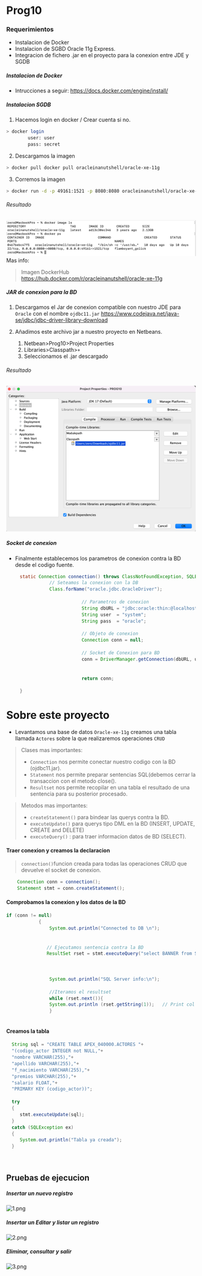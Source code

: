 # Prog10 

### Requerimientos

* Instalacion de Docker
* Instalacion de SGBD Oracle 11g Express.
* Integracion de fichero .jar en el proyecto para la conexion entre JDE y SGDB

##### Instalacion de Docker
* Intrucciones a seguir: https://docs.docker.com/engine/install/
##### Instalacion SGDB
1. Hacemos login en docker / Crear cuenta si no.

```bash
> docker login 
        user: user
        pass: secret
```
2. Descargamos la imagen
```bash
> docker pull docker pull oracleinanutshell/oracle-xe-11g   
```
3. Corremos la imagen
```bash
> docker run -d -p 49161:1521 -p 8080:8080 oracleinanutshell/oracle-xe-11g
```
###### Resultado
![docker.png](Ix82P2OEJ-docker.png)
Mas info:
>Imagen DockerHub https://hub.docker.com/r/oracleinanutshell/oracle-xe-11g

##### JAR de conexion para la BD
1. Descargamos el Jar de conexion compatible con nuestro JDE para `Oracle` con el nombre `ojdbc11.jar` https://www.codejava.net/java-se/jdbc/jdbc-driver-library-download



2. Añadimos este archivo jar a nuestro proyecto en Netbeans.
      1. Netbean>Prog10>Project Properties
      2. Libraries>Classpath>`+`
      3. Seleccionamos el .jar descargado

###### Resultado
![jar.png](V408b03Nw-jar.png)
##### Socket de conexion
* Finalmente establecemos los parametros de conexion contra la BD desde el codigo fuente.
```java
     static Connection connection() throws ClassNotFoundException, SQLException{
                // Seteamos la conexion con la DB
                Class.forName("oracle.jdbc.OracleDriver");

                            // Parametros de conexion
                            String dbURL = "jdbc:oracle:thin:@localhost:49161:xe";
                            String user  = "system";
                            String pass  = "oracle";

                            // Objeto de conexion
                            Connection conn = null;
                            
                            // Socket de Conexion para BD
                            conn = DriverManager.getConnection(dbURL, user, pass);
                           
     
                            return conn;
     
     }
````
# Sobre este proyecto
* Levantamos una base de datos `Oracle-xe-11g` creamos una tabla llamada `Actores` sobre la que realizaremos operaciones `CRUD`

> Clases mas importantes:
> * `Connection` nos permite conectar nuestro codigo con la BD (ojdbc11.jar).
> * `Statement` nos permite preparar sentencias SQL(debemos cerrar la transaccion con el metodo close().
> * `Resultset` nos permite recopilar en una tabla el resultado de una sentencia para su posterior procesado.


> Metodos mas importantes:
> * `createStatement()` para bindear las querys contra la BD.
> * `executeUpdate()` para querys tipo DML en la BD (INSERT, UPDATE, CREATE and DELETE)
> * `executeQuery()` : para traer informacion datos de BD (SELECT).


#### Traer conexion y creamos la declaracion
> `connection()`funcion creada para todas las operaciones CRUD que devuelve  el socket de conexion.

```java
    Connection conn = connection();
    Statement stmt = conn.createStatement();

````

#### Comprobamos la conexion y los datos de la BD

```java
if (conn != null) 
            {
                System.out.println("Connected to DB \n");
            
         
               // Ejecutamos sentencia contra la BD
               ResultSet rset = stmt.executeQuery("select BANNER from SYS.V_$VERSION");
               
               
                  
                System.out.println("SQL Server info:\n");
  
                //Iteramos el resultset
                while (rset.next()){
                System.out.println (rset.getString(1));   // Print col 1
                }
             
````


#### Creamos la tabla



```java
  String sql = "CREATE TABLE APEX_040000.ACTORES "+
  "(codigo_actor INTEGER not NULL,"+
  "nombre VARCHAR(255),"+ 
  "apellido VARCHAR(255),"+
  "f_nacimiento VARCHAR(255),"+
  "premios VARCHAR(255),"+
  "salario FLOAT,"+
  "PRIMARY KEY (codigo_actor))"; 

  try
  { 
     stmt.executeUpdate(sql);
  }
  catch (SQLException ex)
  {
     System.out.println("Tabla ya creada");
  }
    
    
````

## Pruebas de ejecucion

##### Insertar un nuevo registro
![1.png](EwdMVK1RY-1.png)
##### Insertar un Editar y listar un registro
![2.png](x1cXLHH28-2.png)
##### Eliminar, consultar y salir
![3.png](46vX-o91b-3.png)